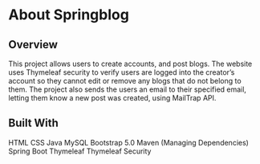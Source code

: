 # About Springblog

## Overview

This project allows users to create accounts, and post blogs. The website uses Thymeleaf security to verify users are logged into the creator’s account so they cannot edit or remove any blogs that do not belong to them. The project also sends the users an email to their specified email, letting them know a new post was created, using MailTrap API.

## Built With

HTML
CSS
Java
MySQL
Bootstrap 5.0
Maven (Managing Dependencies)
Spring Boot
Thymeleaf 
Thymeleaf Security

